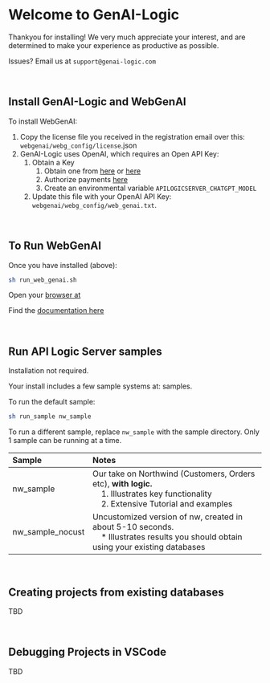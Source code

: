# Welcome to GenAI-Logic

Thankyou for installing!  We very much appreciate your interest, and are determined to make your experience as productive as possible.

Issues?  Email us at `support@genai-logic.com`

&nbsp;

## Install GenAI-Logic and WebGenAI

To install WebGenAI:

1. Copy the license file you received in the registration email over this: `webgenai/webg_config/license`.json 
2. GenAI-Logic uses OpenAI, which requires an Open API Key:
    1. Obtain a Key
        1. Obtain one from [here](https://platform.openai.com/account/api-keys) or [here](https://platform.openai.com/api-keys)
        2. Authorize payments [here](https://platform.openai.com/settings/organization/billing/overview)
        3. Create an environmental variable `APILOGICSERVER_CHATGPT_MODEL`
    2. Update this file with your OpenAI API Key: `webgenai/webg_config/web_genai.txt`.

&nbsp;

## To Run WebGenAI

Once you have installed (above):

```bash
sh run_web_genai.sh
```

Open your [browser at](localhost:8282)

Find the [documentation here](https://apilogicserver.github.io/Docs/WebGenAI/)

&nbsp;

## Run API Logic Server samples 

Installation not required.

Your install includes a few sample systems at: samples.

To run the default sample:

```bash
sh run_sample nw_sample
```

To run a different sample, replace `nw_sample` with the sample directory.  Only 1 sample can be running at a time.

| Sample | Notes   |
| :------------- | :------------- |
| nw_sample | Our take on Northwind (Customers, Orders etc), **with logic.**<br>&nbsp;&nbsp;&nbsp;&nbsp;1. Illustrates key functionality<br>&nbsp;&nbsp;&nbsp;&nbsp;2. Extensive Tutorial and examples |
| nw_sample_nocust | Uncustomized version of nw, created in about 5-10 seconds.<br>&nbsp;&nbsp;&nbsp;&nbsp;* Illustrates results you should obtain using your existing databases |

&nbsp;

## Creating projects from existing databases

TBD

&nbsp;

## Debugging Projects in VSCode

TBD